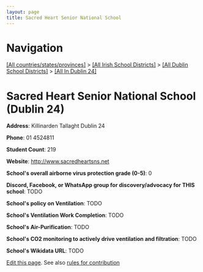 ```yaml
---
layout: page
title: Sacred Heart Senior National School
---
```

# Navigation

[[All countries/states/provinces]](../../../..) > [[All Irish School Districts]](../../..) > [[All Dublin School Districts]](../..) > [[All In Dublin 24]](..)

# Sacred Heart Senior National School (Dublin 24)

**Address**: Killinarden Tallaght Dublin 24

**Phone**: 01 4524811

**Student Count**: 219

**Website**: <http://www.sacredheartsns.net>

**School's overall airborne virus protection grade (0-5)**: 0

**Discord, Facebook, or WhatsApp group for discovery/advocacy for THIS school**: TODO

**School's policy on Ventilation**: TODO

**School's Ventilation Work Completion**: TODO

**School's Air-Purification**: TODO

**School's CO2 monitoring to actively drive ventilation and filtration**: TODO

**School's Wikidata URL**: TODO


[Edit this page](https://github.com/ventilate-schools/Ireland/edit/main/./Dublin_24/Sacred_Heart_Senior_National_School.md). See also [rules for contribution](../../../contribution-rules/)